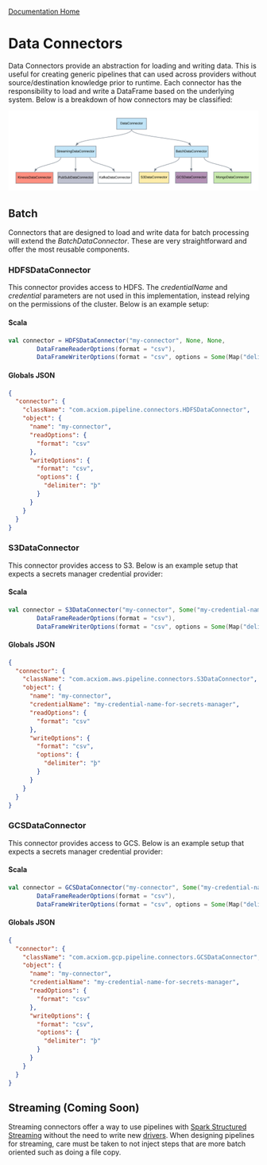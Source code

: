 [Documentation Home](readme.md)

# Data Connectors
Data Connectors provide an abstraction for loading and writing data. This is useful for creating generic pipelines that
can used across providers without source/destination knowledge prior to runtime. Each connector has the responsibility
to load and write a DataFrame based on the underlying system. Below is a breakdown of how connectors may be classified:

![DataConnectors](images/DataConnectors.png)

## Batch
Connectors that are designed to load and write data for batch processing will extend the _BatchDataConnector_. These
are very straightforward and offer the most reusable components.

### HDFSDataConnector
This connector provides access to HDFS. The _credentialName_ and _credential_ parameters are not used in this implementation,
instead relying on the permissions of the cluster. Below is an example setup:

#### Scala
```scala
val connector = HDFSDataConnector("my-connector", None, None,
        DataFrameReaderOptions(format = "csv"),
        DataFrameWriterOptions(format = "csv", options = Some(Map("delimiter" -> "þ"))))
```
#### Globals JSON
```json
{
  "connector": {
    "className": "com.acxiom.pipeline.connectors.HDFSDataConnector",
    "object": {
      "name": "my-connector",
      "readOptions": {
        "format": "csv"
      },
      "writeOptions": {
        "format": "csv",
        "options": {
          "delimiter": "þ"
        }
      }
    }
  }
}
```
### S3DataConnector
This connector provides access to S3. Below is an example setup that expects a secrets manager credential provider:
#### Scala
```scala
val connector = S3DataConnector("my-connector", Some("my-credential-name-for-secrets-manager"), None,
        DataFrameReaderOptions(format = "csv"),
        DataFrameWriterOptions(format = "csv", options = Some(Map("delimiter" -> "þ"))))
```
#### Globals JSON
```json
{
  "connector": {
    "className": "com.acxiom.aws.pipeline.connectors.S3DataConnector",
    "object": {
      "name": "my-connector",
      "credentialName": "my-credential-name-for-secrets-manager",
      "readOptions": {
        "format": "csv"
      },
      "writeOptions": {
        "format": "csv",
        "options": {
          "delimiter": "þ"
        }
      }
    }
  }
}
```
### GCSDataConnector
This connector provides access to GCS. Below is an example setup that expects a secrets manager credential provider:
#### Scala
```scala
val connector = GCSDataConnector("my-connector", Some("my-credential-name-for-secrets-manager"), None,
        DataFrameReaderOptions(format = "csv"),
        DataFrameWriterOptions(format = "csv", options = Some(Map("delimiter" -> "þ"))))
```
#### Globals JSON
```json
{
  "connector": {
    "className": "com.acxiom.gcp.pipeline.connectors.GCSDataConnector",
    "object": {
      "name": "my-connector",
      "credentialName": "my-credential-name-for-secrets-manager",
      "readOptions": {
        "format": "csv"
      },
      "writeOptions": {
        "format": "csv",
        "options": {
          "delimiter": "þ"
        }
      }
    }
  }
}
```
## Streaming (Coming Soon)
Streaming connectors offer a way to use pipelines with [Spark Structured Streaming](https://spark.apache.org/docs/latest/structured-streaming-programming-guide.html) without 
the need to write new [drivers](pipeline-drivers.md). When designing pipelines for streaming, care must be taken to not
inject steps that are more batch oriented such as doing a file copy.
